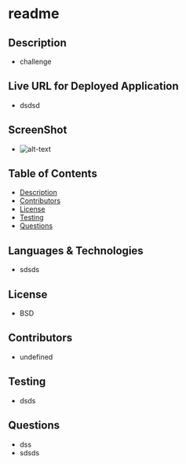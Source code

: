 # readme
## Description
-  challenge
## Live URL for Deployed Application
-  dsdsd
## ScreenShot
-  ![alt-text](dsss)
##  Table of Contents
* [Description](#description)
* [Contributors](#contributors)
* [License](#license)
* [Testing](#testing)
* [Questions](#questions)
## Languages & Technologies
-  sdsds
##  License
-  BSD
## Contributors
-  undefined
## Testing
-  dsds  
##  Questions
-  dss
-  sdsds
